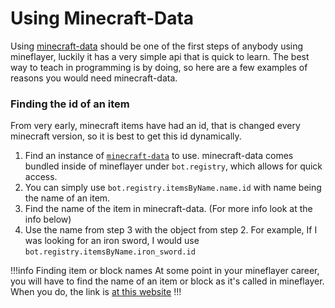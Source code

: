 # Using Minecraft-Data

Using [minecraft-data](https://github.com/PrismarineJS/node-minecraft-data) should be one of the first steps of anybody using mineflayer, luckily it has a very simple api that is quick to learn. The best way to teach in programming is by doing, so here are a few examples of reasons you would need minecraft-data.

### Finding the id of an item

From very early, minecraft items have had an id, that is changed every minecraft version, so it is best to get this id dynamically.

1. Find an instance of [`minecraft-data`](https://github.com/PrismarineJS/node-minecraft-data) to use. minecraft-data comes bundled inside of mineflayer under `bot.registry`, which allows for quick access.
2. You can simply use `bot.registry.itemsByName.name.id` with name being the name of an item.
3. Find the name of the item in minecraft-data. (For more info look at the info below)
4. Use the name from step 3 with the object from step 2. For example, If I was looking for an iron sword, I would use `bot.registry.itemsByName.iron_sword.id`

!!!info Finding item or block names
At some point in your mineflayer career, you will have to find the name of an item or block as it's called in mineflayer. When you do, the link is [at this website](https://minecraft-data.prismarine.js.org/?v=1.18.2)
!!!
